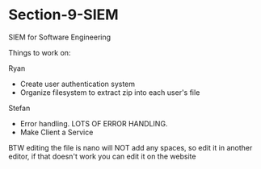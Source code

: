 # Section-9-SIEM
SIEM for Software Engineering

Things to work on:

Ryan
  - Create user authentication system
  - Organize filesystem to extract zip into each user's file

Stefan
  - Error handling. LOTS OF ERROR HANDLING.
  - Make Client a Service

BTW editing the file is nano will NOT add any spaces, so edit it in another editor, if that doesn't work you can edit it on the website
